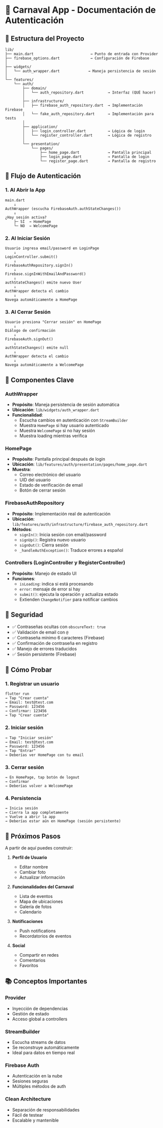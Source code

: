 # 🎉 Carnaval App - Documentación de Autenticación

## 📁 Estructura del Proyecto

```
lib/
├── main.dart                          → Punto de entrada con Provider
├── firebase_options.dart              → Configuración de Firebase
│
├── widgets/
│   └── auth_wrapper.dart             → Maneja persistencia de sesión
│
└── features/
    └── auth/
        ├── domain/
        │   └── auth_repository.dart           → Interfaz (QUÉ hacer)
        │
        ├── infrastructure/
        │   ├── firebase_auth_repository.dart  → Implementación Firebase
        │   └── fake_auth_repository.dart      → Implementación para tests
        │
        ├── application/
        │   ├── login_controller.dart          → Lógica de login
        │   └── register_controller.dart       → Lógica de registro
        │
        └── presentation/
            └── pages/
                ├── home_page.dart             → Pantalla principal
                ├── login_page.dart            → Pantalla de login
                └── register_page.dart         → Pantalla de registro
```

## 🔄 Flujo de Autenticación

### 1. Al Abrir la App

```
main.dart
    ↓
AuthWrapper (escucha FirebaseAuth.authStateChanges())
    ↓
¿Hay sesión activa?
    ├─ SÍ  → HomePage
    └─ NO  → WelcomePage
```

### 2. Al Iniciar Sesión

```
Usuario ingresa email/password en LoginPage
    ↓
LoginController.submit()
    ↓
FirebaseAuthRepository.signIn()
    ↓
Firebase.signInWithEmailAndPassword()
    ↓
authStateChanges() emite nuevo User
    ↓
AuthWrapper detecta el cambio
    ↓
Navega automáticamente a HomePage
```

### 3. Al Cerrar Sesión

```
Usuario presiona "Cerrar sesión" en HomePage
    ↓
Diálogo de confirmación
    ↓
FirebaseAuth.signOut()
    ↓
authStateChanges() emite null
    ↓
AuthWrapper detecta el cambio
    ↓
Navega automáticamente a WelcomePage
```

## 🎯 Componentes Clave

### AuthWrapper
- **Propósito**: Maneja persistencia de sesión automática
- **Ubicación**: `lib/widgets/auth_wrapper.dart`
- **Funcionalidad**:
  - Escucha cambios en autenticación con `StreamBuilder`
  - Muestra `HomePage` si hay usuario autenticado
  - Muestra `WelcomePage` si no hay sesión
  - Muestra loading mientras verifica

### HomePage
- **Propósito**: Pantalla principal después de login
- **Ubicación**: `lib/features/auth/presentation/pages/home_page.dart`
- **Muestra**:
  - Correo electrónico del usuario
  - UID del usuario
  - Estado de verificación de email
  - Botón de cerrar sesión

### FirebaseAuthRepository
- **Propósito**: Implementación real de autenticación
- **Ubicación**: `lib/features/auth/infrastructure/firebase_auth_repository.dart`
- **Métodos**:
  - `signIn()`: Inicia sesión con email/password
  - `signUp()`: Registra nuevo usuario
  - `signOut()`: Cierra sesión
  - `_handleAuthException()`: Traduce errores a español

### Controllers (LoginController y RegisterController)
- **Propósito**: Manejo de estado UI
- **Funciones**:
  - `isLoading`: indica si está procesando
  - `error`: mensaje de error si hay
  - `submit()`: ejecuta la operación y actualiza estado
  - Extienden `ChangeNotifier` para notificar cambios

## 🔐 Seguridad

- ✅ Contraseñas ocultas con `obscureText: true`
- ✅ Validación de email con `@`
- ✅ Contraseña mínimo 6 caracteres (Firebase)
- ✅ Confirmación de contraseña en registro
- ✅ Manejo de errores traducidos
- ✅ Sesión persistente (Firebase)

## 🧪 Cómo Probar

### 1. Registrar un usuario
```
flutter run
→ Tap "Crear cuenta"
→ Email: test@test.com
→ Password: 123456
→ Confirmar: 123456
→ Tap "Crear cuenta"
```

### 2. Iniciar sesión
```
→ Tap "Iniciar sesión"
→ Email: test@test.com
→ Password: 123456
→ Tap "Entrar"
→ Deberías ver HomePage con tu email
```

### 3. Cerrar sesión
```
→ En HomePage, tap botón de logout
→ Confirmar
→ Deberías volver a WelcomePage
```

### 4. Persistencia
```
→ Inicia sesión
→ Cierra la app completamente
→ Vuelve a abrir la app
→ Deberías estar aún en HomePage (sesión persistente)
```

## 🚀 Próximos Pasos

A partir de aquí puedes construir:

1. **Perfil de Usuario**
   - Editar nombre
   - Cambiar foto
   - Actualizar información

2. **Funcionalidades del Carnaval**
   - Lista de eventos
   - Mapa de ubicaciones
   - Galería de fotos
   - Calendario

3. **Notificaciones**
   - Push notifications
   - Recordatorios de eventos

4. **Social**
   - Compartir en redes
   - Comentarios
   - Favoritos

## 📚 Conceptos Importantes

### Provider
- Inyección de dependencias
- Gestión de estado
- Acceso global a controllers

### StreamBuilder
- Escucha streams de datos
- Se reconstruye automáticamente
- Ideal para datos en tiempo real

### Firebase Auth
- Autenticación en la nube
- Sesiones seguras
- Múltiples métodos de auth

### Clean Architecture
- Separación de responsabilidades
- Fácil de testear
- Escalable y mantenible
